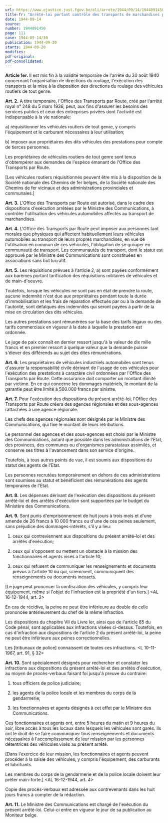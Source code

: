 ```yaml
---
url: https://www.ejustice.just.fgov.be/eli/arrete/1944/09/14/1944091450/justel
title-fr: "Arrêté-loi portant contrôle des transports de marchandises par véhicules routiers."
date: 1944-09-14
source:
number: 1944091450
page: 111
case: 1944-09-14/30
publication: 1944-09-20
starts: 1944-09-20
modifies:
pdf-original:
pdf-consolidated:
---
```


**Article 1er.** Il est mis fin à la validité temporaire de l'arrêté du 30 août 1940 concernant l'organisation de directions du roulage, l'exécution des transports et la mise à la disposition des directions du roulage des véhicules routiers de tout genre.

**Art. 2.** A titre temporaire, l'Office des Transports par Route, créé par l'arrêté royal n° 248 du 5 mars 1936, peut, aux fins d'assurer les besoins des services publics et ceux des entreprises privées dont l'activité est indispensable à la vie nationale:

   a) réquisitionner les véhicules routiers de tout genre, y compris l'équipement et le carburant nécessaires à leur utilisation;

   b) imposer aux propriétaires des dits véhicules des prestations pour compte de tierces personnes.

Les propriétaires de véhicules routiers de tout genre sont tenus d'obtempérer aux demandes de l'espèce émanant de l'Office des Transports par Route.

[Les véhicules routiers réquisitionnés peuvent être mis à la disposition de la Société nationale des Chemins de fer belges, de la Société nationale des Chemins de fer vicinaux et des administrations provinciales et communales.] 

**Art. 3.** L'Office des Transports par Route est autorisé, dans le cadre des dispositions d'exécution arrêtées par le Ministre des Communications, à contrôler l'utilisation des véhicules automobiles affectés au transport de marchandises.

**Art. 4.** L'Office des Transports par Route peut imposer aux personnes tant morales que physiques qui affectent habituellement leurs véhicules automobiles au transport de leurs propres marchandises, en vue de l'utilisation en commun de ces véhicules, l'obligation de se grouper en communauté de transport. Les communautés de transport, dont le statut est approuvé par le Ministre des Communications sont constituées en associations sans but lucratif.

**Art. 5.**  Les réquisitions prévues à l'article 2, a) sont payées conformément aux barèmes portant tarification des réquisitions militaires de véhicules et de main-d'oeuvre.

Toutefois, lorsque les véhicules ne sont pas en état de prendre la route, aucune indemnité n'est due aux propriétaires pendant toute la durée d'immobilisation et les frais de réparation effectués par ou à la demande de l'autorité, sont défalqués des indemnités qui seront payées à partir de la mise en circulation des dits véhicules.

Les autres prestations sont rémunérées sur la base des tarifs légaux ou des tarifs commerciaux en vigueur à la date à laquelle la prestation est ordonnée.

Le juge de paix connaît en dernier ressort jusqu'à la valeur de dix mille francs et en premier ressort à quelque valeur que la demande puisse s'élever des différends au sujet des dites rémunérations.

**Art. 6.** Les propriétaires de véhicules industriels automobiles sont tenus d'assurer la responsabilité civile dérivant de l'usage de ces véhicules pour l'exécution des prestations à caractère civil ordonnées par l'Office des Transports par Route. Cette assurance doit comporter un montant illimité par victime. En ce qui concerne les dommages matériels, le montant de la garantie peut être limité à 500.000 francs par sinistre.

**Art. 7.** Pour l'exécution des dispositions du présent arrêté-loi, l'Office des Transports par Route créera des agences régionales et des sous-agences rattachées à une agence régionale.

Les chefs des agences régionales sont désignés par le Ministre des Communications, qui fixe le montant de leurs rétributions.

Le personnel des agences et des sous-agences est choisi par le Ministre des Communications, autant que possible dans les administrations de l'Etat, des provinces, des communes ou d'organismes parastataux assimilés, et conserve ses titres à l'avancement dans son service d'origine.

Toutefois, à tous autres points de vue, il est soumis aux dispositions du statut des agents de l'Etat.

Les personnes recrutées temporairement en dehors de ces administrations sont soumises au statut et bénéficient des rémunérations des agents temporaires de l'Etat.

**Art. 8.** Les dépenses dérivant de l'exécution des dispositions du présent arrêté-loi et des arrêtés d'exécution sont supportées par le budget du Ministère des Communications.

**Art. 9.** Sont punis d'emprisonnement de huit jours à trois mois et d'une amende de 26 francs à 10 000 francs ou d'une de ces peines seulement, sans préjudice des dommages-intérêts, s'il y a lieu:

1. ceux qui contreviennent aux dispositions du présent arrêté-loi et des arrêtés d'exécution;

2. ceux qui s'opposent ou mettent un obstacle à la mission des fonctionnaires et agents visés à l'article 10;

3. ceux qui refusent de communiquer les renseignements et documents prévus à l'article 10 ou qui, sciemment, communiquent des renseignements ou documents inexacts.

[Le juge peut prononcer la confiscation des véhicules, y compris leur équipement, même si l'objet de l'infraction est la propriété d'un tiers.] <AL 16-12-1944, art. 2>

En cas de récidive, la peine ne peut être inférieure au double de celle prononcée antérieurement du chef de la même infraction.

Les dispositions du chapitre VII du Livre Ier, ainsi que de l'article 85 du Code pénal, sont applicables aux infractions visées ci-dessus. Toutefois, en cas d'infraction aux dispositions de l'article 2 du présent arrêté-loi, la peine ne peut être inférieure aux peines correctionnelles.

Les [tribunaux de police] connaissent de toutes ces infractions. <L 10-11-1967, art. 91, § 32>

**Art. 10.** Sont spécialement désignés pour rechercher et constater les infractions aux dispositions du présent arrêté-loi et des arrêtés d'exécution, au moyen de procès-verbaux faisant foi jusqu'à preuve du contraire:

1. tous officiers de police judiciaire;

2. les agents de la police locale et les membres du corps de la gendarmerie;

3. les fonctionnaires et agents désignés à cet effet par le Ministre des Communications.

Ces fonctionnaires et agents ont, entre 5 heures du matin et 9 heures du soir, libre accès à tous les locaux dans lesquels les véhicules sont garés. Ils ont le droit de se faire communiquer tous renseignements et documents nécessaires à l'accomplissement de leur mission par les personnes détentrices des véhicules visés au présent arrêté.

[Dans l'exercice de leur mission, les fonctionnaires et agents peuvent procéder à la saisie des véhicules, y compris l'équipement, des carburants et lubrifiants.

Les membres du corps de la gendarmerie et de la police locale doivent leur prêter main-forte.] <AL 16-12-1944, art. 4>

Copie des procès-verbaux est adressée aux contrevenants dans les huit jours francs à compter de la rédaction.

**Art. 11.** Le Ministre des Communications est chargé de l'exécution du présent arrêté-loi. Celui-ci entre en vigueur le jour de sa publication au Moniteur belge.
